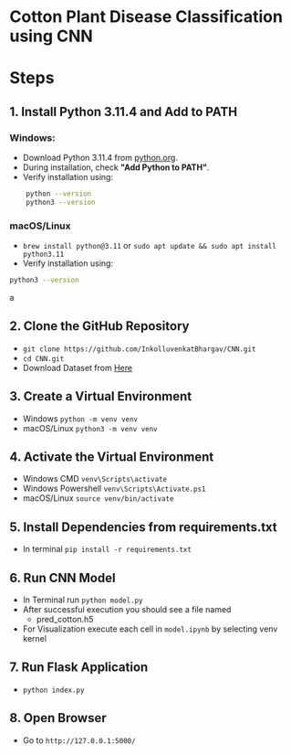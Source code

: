 # Cotton Plant Disease Classification using CNN

# Steps

## 1. Install Python 3.11.4 and Add to PATH

### Windows:
* Download Python 3.11.4 from [python.org](https://www.python.org/downloads/release/python-3114/).
* During installation, check **"Add Python to PATH"**.
* Verify installation using:
```sh
    python --version
    python3 --version
```
### macOS/Linux
* `brew install python@3.11` or `sudo apt update && sudo apt install python3.11`
* Verify installation using:
```sh
python3 --version
```
a
## 2. Clone the GitHub Repository
* `git clone https://github.com/InkolluvenkatBhargav/CNN.git`
* `cd CNN.git`
* Download Dataset from [Here](https://drive.google.com/file/d/177pPHpf9H9wbR0df9vw-M6v_omxJf5BF/view?usp=sharing)

## 3. Create a Virtual Environment
* Windows `python -m venv venv`
* macOS/Linux `python3 -m venv venv`

## 4. Activate the Virtual Environment
* Windows CMD `venv\Scripts\activate`
* Windows Powershell `venv\Scripts\Activate.ps1`
* macOS/Linux `source venv/bin/activate`
   
## 5. Install Dependencies from requirements.txt
* In terminal `pip install -r requirements.txt`

## 6. Run CNN Model
* In Terminal run `python model.py`
* After successful execution you should see a file named
    * pred_cotton.h5 
* For Visualization execute each cell in `model.ipynb` by selecting venv kernel

## 7. Run Flask Application
* `python index.py`

## 8. Open Browser
* Go to `http://127.0.0.1:5000/`
